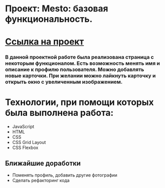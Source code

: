# Проект: Mesto: базовая функциональность.

# [Ссылка на проект](https://7sergey.github.io/mesto/)

### В данной проектной работе была реализована страница с некоторым функционалом. Есть возможность менять имя и описание к профилю пользователя. Можно добавлять новые карточки. При желании можно лайкнуть карточку и открыть окно с увеличенным изображением.

# Технологии, при помощи которых была выполнена работа:

- JavaScript
- HTML
- CSS
- CSS Grid Layout
- CSS Flexbox

## Ближайшие доработки

- Поменять профиль, добавить другие фотографии
- Сделать рефакторинг кода
